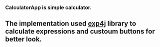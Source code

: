 ### CalculatorApp is simple calculator. 
## The implementation used [exp4j](https://github.com/fasseg/exp4j) library to calculate expressions and custoum buttons for better look.
